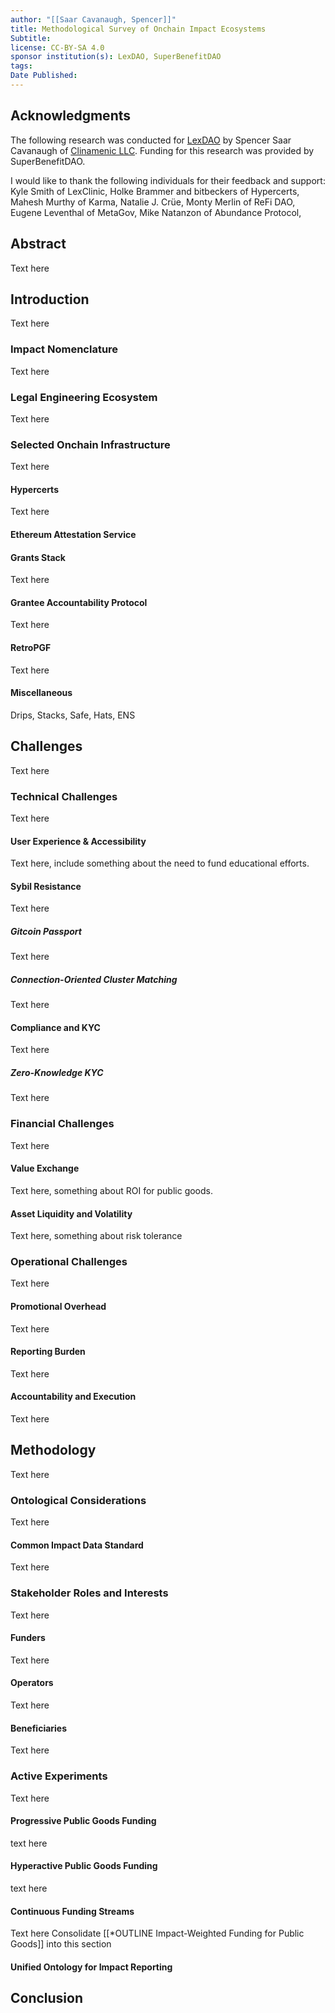 ```yaml
---
author: "[[Saar Cavanaugh, Spencer]]"
title: Methodological Survey of Onchain Impact Ecosystems
Subtitle: 
license: CC-BY-SA 4.0
sponsor institution(s): LexDAO, SuperBenefitDAO
tags: 
Date Published:
---
```

## Acknowledgments

The following research was conducted for [LexDAO](https://lexdao.org/) by Spencer Saar Cavanaugh of [Clinamenic LLC](https://www.clinamenic.com/). Funding for this research was provided by SuperBenefitDAO.

I would like to thank the following individuals for their feedback and support: Kyle Smith of LexClinic, Holke Brammer and bitbeckers of Hypercerts, Mahesh Murthy of Karma, Natalie J. Crüe, Monty Merlin of ReFi DAO, Eugene Leventhal of MetaGov, Mike Natanzon of Abundance Protocol, 

## Abstract

Text here

## Introduction

Text here

### Impact Nomenclature

Text here

### Legal Engineering Ecosystem 

Text here

### Selected Onchain Infrastructure 

Text here
#### Hypercerts

Text here
#### Ethereum Attestation Service

#### Grants Stack

Text here
#### Grantee Accountability Protocol

Text here
#### RetroPGF

Text here

#### Miscellaneous

Drips, Stacks, Safe, Hats, ENS

## Challenges

Text here

### Technical Challenges

Text here
#### User Experience & Accessibility

Text here, include something about the need to fund educational efforts.
#### Sybil Resistance

Text here
##### Gitcoin Passport

Text here
##### Connection-Oriented Cluster Matching

Text here
#### Compliance and KYC

Text here
##### Zero-Knowledge KYC

Text here
### Financial Challenges

Text here
#### Value Exchange

Text here, something about ROI for public goods.
#### Asset Liquidity and Volatility

Text here, something about risk tolerance
### Operational Challenges

Text here
#### Promotional Overhead

Text here
#### Reporting Burden

Text here
#### Accountability and Execution

Text here

## Methodology

Text here

### Ontological Considerations

Text here
#### Common Impact Data Standard

Text here

### Stakeholder Roles and Interests

Text here
#### Funders

Text here
#### Operators

Text here
#### Beneficiaries

Text here


### Active Experiments

Text here
#### Progressive Public Goods Funding

text here
#### Hyperactive Public Goods Funding

text here
#### Continuous Funding Streams 

Text here
Consolidate [[*OUTLINE Impact-Weighted Funding for Public Goods]] into this section
#### Unified Ontology for Impact Reporting


## Conclusion
